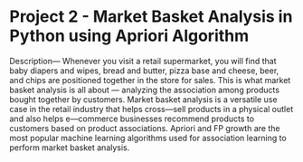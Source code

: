 # Project 2 - Market Basket Analysis in Python using Apriori Algorithm

Description— Whenever you visit a retail supermarket, you will find that baby diapers and wipes, bread and butter, pizza base and cheese, beer, and chips are positioned together in the store for sales. This is what market basket analysis is all about — analyzing the association among products bought together by customers. Market basket analysis is a versatile use case in the retail industry that helps cross—sell products in a physical outlet and also helps e—commerce businesses recommend products to customers based on product associations. Apriori and FP growth are the most popular machine learning algorithms used for association learning to perform market basket analysis.
